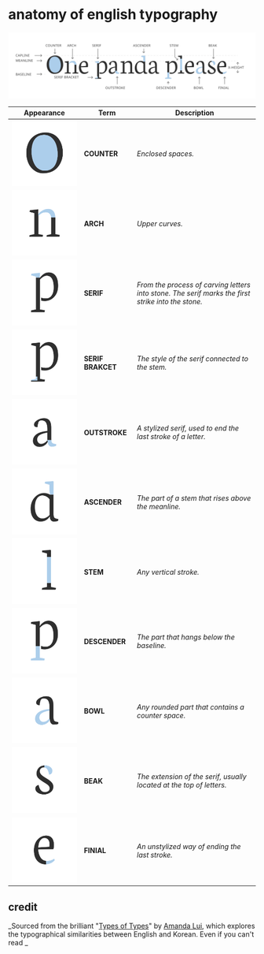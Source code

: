 # anatomy of english typography

![Complete Anatomy of Typography](../.assets/en-anatomy.svg)

| Appearance | Term | Description |
| --- | --- | --- |
| ![Counter](../.assets/01-en-counter.svg) | **COUNTER** | _Enclosed spaces._ |
| ![Arch](../.assets/02-en-arch.svg) | **ARCH** | _Upper curves._ |
| ![Serif](../.assets/03-en-serif.svg) | **SERIF** | _From the process of carving letters into stone. The serif marks the first strike into the stone._ |
| ![Serif Brakcet](../.assets/04-en-serif-bracket.svg) | **SERIF BRAKCET** | _The style of the serif connected to the stem._ |
| ![Outstroke](../.assets/05-en-outstroke.svg) | **OUTSTROKE** | _A stylized serif, used to end the last stroke of a letter._ |
| ![Ascender](../.assets/06-en-ascender.svg) | **ASCENDER** | _The part of a stem that rises above the meanline._ |
| ![Stem](../.assets/07-en-stem.svg) | **STEM** | _Any vertical stroke._ |
| ![Descender](../.assets/08-en-descender.svg) | **DESCENDER** | _The part that hangs below the baseline._ |
| ![Bowl](../.assets/09-en-bowl.svg) | **BOWL** | _Any rounded part that contains a counter space._ |
| ![Beak](../.assets/10-en-beak.svg) | **BEAK** | _The extension of the serif, usually located at the top of letters._ |
| ![FInial](../.assets/11-en-finial.svg) | **FINIAL** | _An unstylized way of ending the last stroke._ |

## credit

_Sourced from the brilliant "[Types of Types](https://typesoftype.com/about)" by [Amanda Lui](https://amandalui.com/), which explores the typographical similarities between English and Korean. Even if you can't read _